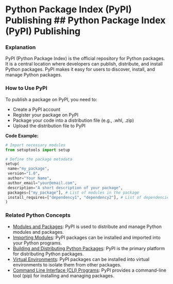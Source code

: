 # Python Package Index (PyPI) Publishing ## Python Package Index (PyPI) Publishing

### Explanation

PyPI (Python Package Index) is the official repository for Python packages. It is a central location where developers can publish, distribute, and install Python packages. PyPI makes it easy for users to discover, install, and manage Python packages.

### How to Use PyPI

To publish a package on PyPI, you need to:

- Create a PyPI account
- Register your package on PyPI
- Package your code into a distribution file (e.g., .whl, .zip)
- Upload the distribution file to PyPI

**Code Example:**

```python
# Import necessary modules
from setuptools import setup

# Define the package metadata
setup(
 name="my_package",
 version="1.0",
 author="Your Name",
 author_email="your@email.com",
 description="A short description of your package",
 packages=["my_package"], # List of modules in the package
 install_requires=["dependency1", "dependency2"], # List of dependencies
)
```

### Related Python Concepts

- [Modules and Packages](./../modules-and-packages/): PyPI is used to distribute and manage Python modules and packages.
- [Importing Modules](./../importing-modules/): PyPI packages can be installed and imported into your Python programs.
- [Building and Distributing Python Packages](./../building-and-distributing-python-packages/): PyPI is the primary platform for distributing Python packages.
- [Virtual Environments](./../virtual-environments/): PyPI packages can be installed into virtual environments to isolate them from other packages.
- [Command Line Interface (CLI) Programs](./../command-line-interface-(cli)-programs/): PyPI provides a command-line tool (pip) for installing and managing packages.